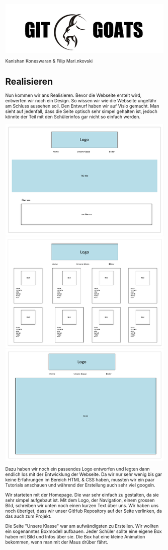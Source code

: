 ![](Bilder/GitGoats.png)

Kanishan Koneswaran & Filip Mari.nkovski

# Realisieren

Nun kommen wir ans Realisieren. Bevor die Webseite erstelt wird, entwerfen wir noch ein Design. So wissen wir wie die Webseite ungefähr am Schluss aussehen soll.
Den Entwurf haben wir auf Visio gemacht. Man sieht auf jedenfall, dass die Seite optisch sehr simpel gehalten ist, jedoch könnte der Teil mit den Schülerinfos gar nicht so einfach werden.

![](Bilder/Home.png)
![](Bilder/UnsereKlasse.png)
![](Bilder/Bilder.png)

Dazu haben wir noch ein passendes Logo entworfen und legten dann endlich los mit der Entwicklung der Webseite. Da wir nur sehr wenig bis gar keine Erfahrungen im Bereich HTML & CSS haben, mussten wir ein paar Tutorials anschauen und während der Erstellung auch sehr viel googeln.

Wir starteten mit der Homepage. Die war sehr einfach zu gestalten, da sie sehr simpel aufgebaut ist. Mit dem Logo, der Navigation, einem grossen Bild, schreiben wir unten noch einen kurzen Text über uns. Wir haben uns noch überlget, dass wir unser GitHub Repository auf der Seite verlinken, da das auch zum Projekt.

Die Seite "Unsere Klasse" war am aufwändigsten zu Erstellen. Wir wollten ein sogenanntes Boxmodell aufbauen. Jeder Schüler sollte eine eigene Box haben mit Bild und Infos über sie. Die Box hat eine kleine Animation bekommen, wenn man mit der Maus drüber fährt.